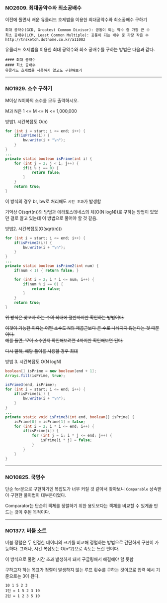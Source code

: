 ### NO2609. 최대공약수와 최소공배수

이전에 풀면서 배운 유클리드 호제법을 이용한 최대공약수와 최소공배수 구하기

```
최대 공약수(GCD, Greatest Common Divisor): 공통이 되는 약수 중 가장 큰 수
최소 공배수(LCM, Least Common Multiple): 공통이 되는 배수 중 가장 작은 수
http://trsketch.dothome.co.kr/a11002 
```

유클리드 호제법을 이용한 최대 공약수와 최소 공배수를 구하는 방법은 다음과 같다.<br/>

```
#### 최대 공약수
#### 최소 공배수
유클리드 호제법을 사용하지 않고도 구현해보기
```

---

### NO1929. 소수 구하기

M이상 N이하의 소수를 모두 출력하시오.

M과 N은 1 <= M <= N <= 1,000,000

방법1. 시간복잡도 O(n)
```java
for (int i = start; i <= end; i++) {
    if(isPrime(i)) {
        bw.write(i + "\n");
    }
}
...
private static boolean isPrime(int i) {
    for (int j = 2; j < i; j++) {
        if(i % j == 0) {
            return false;
        }
    }
    return true;
}
```

이 방식의 경우 br, bw로 처리해도 `시간 초과`가 발생함

기억상 O(sqrt(n))의 방법과 에라토스테네스의 체(O(N logN))로 구하는 방법이 있었던 걸로 알고 있는데 이 방법으로 풀어야 할 것 같음.

방법2. 시간복잡도(O(sqrt(n)))
```java
for (int i = start; i <= end; i++) {
    if(isPrime2(i)) {
        bw.write(i + "\n");
    }
}
...
private static boolean isPrime2(int num) {
    if(num < 1) { return false; }

    for (int i = 2; i * i <= num; i++) {
        if(num % i == 0) {
            return false;
        }
    }
    return true;
}
```

~~위 방식은 찾고자 하는 수의 최대에 절반까지만 확인하는 방법이다.~~

~~이것이 가능한 이유는 어떤 소수도 N의 제곱근보다 큰 수로 나눠지지 않는다는 것 때문이다.~~<br/>
~~예를 들면, 17이 소수인지 확인해보려면 4까지만 확인해보면 된다.~~

~~다시 말해, 해당 풀이를 사용할 경우 최대~~ 


방법 3. 시간복잡도 O(N logN)
```java
boolean[] isPrime = new boolean[end + 1];
Arrays.fill(isPrime, true);

isPrime3(end, isPrime);
for (int i = start; i <= end; i++) {
    if(isPrime[i]) {
        bw.write(i + "\n");
    }
}
...
private static void isPrime3(int end, boolean[] isPrime) {
    isPrime[0] = isPrime[1] = false;
    for (int i = 2; i * i <= end; i++) {
        if(isPrime[i]) {
            for (int j = i; i * j <= end; j++) {
                isPrime[i * j] = false;
            }
        }
    }
}
```


---

### NO10825. 국영수

단순 for문으로 구현하기엔 복잡도가 너무 커질 것 같아서 찾아보니 `Comparable` 상속받아 구현한 풀이법이 대부분이었다.

Comparator는 단순히 객체를 정렬하기 위한 용도보다는 객체를 비교할 수 있게끔 만드는 것이 주된 목적이다.

---

### NO1377. 버블 소트

버블 정렬은 두 인접한 데이터의 크기를 비교해 정렬하는 방법으로 간단하게 구현이 가능하다. 그러나, 시간 복잡도는 O(n^2)으로 속도는 느린 편이다.

이 방식으로 풀면 시간 초과 발생하게 돼서 구글링해서 해결해야 할 듯함

구하고자 하는 목표가 정렬이 발생하지 않는 루프 횟수를 구하는 것이므로 입력 예시 기준으로는 3이 된다.

```
10 1 5 2 3
1턴 = 1 5 2 3 10
2턴 = 1 2 3 5 10 
```

